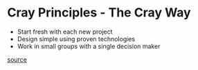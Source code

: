 # Cray Principles - The Cray Way

* Start fresh with each new project
* Design simple using proven technologies
* Work in small groups with a single decision maker

[source](https://mirror.us.oneandone.net/projects/media.ccc.de/events/vcfb/2019/h264-hd/vcfb19-115-deu-Das_kurze_Leben_der_Cray-3_hd.mp4)
